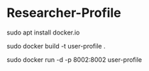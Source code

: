 # Researcher-Profile
sudo apt install docker.io

sudo docker build -t user-profile .

sudo docker run -d -p 8002:8002 user-profile
